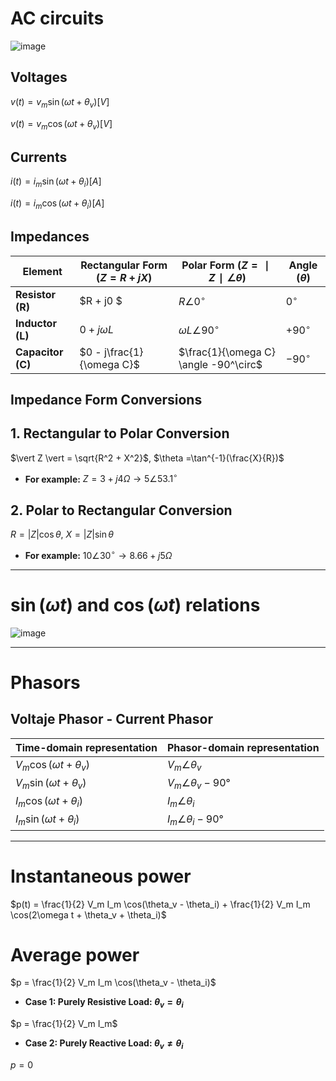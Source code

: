 # AC circuits

![image](https://github.com/user-attachments/assets/b7ab8ffd-ad6f-415a-9d9a-d30c1bc14095)

## Voltages

$v(t)= v_m\sin(\omega t + \theta_v) [V]$

$v(t)= v_m\cos(\omega t + \theta_v) [V]$

## Currents

$i(t)= i_m\sin(\omega t + \theta_i) [A]$

$i(t)= i_m\cos(\omega t + \theta_i) [A]$

## Impedances

| Element          | Rectangular Form $(Z=R+jX)$       | Polar Form $(Z=∣Z∣∠θ)$                       | Angle $(\theta)$ |
|------------------|------------------------------|----------------------------------------|------------------|
| **Resistor (R)** |   $R + j0 $                  | $R \angle 0^\circ$                     | $0^\circ$        |
| **Inductor (L)** |   $0 + j\omega L$            | $\omega L \angle 90^\circ$             | $+90^\circ$      |
| **Capacitor (C)**|   $0 - j\frac{1}{\omega C}$  | $\frac{1}{\omega C} \angle -90^\circ$  | $-90^\circ$      |

## Impedance Form Conversions

## 1. Rectangular to Polar Conversion

$\vert Z \vert = \sqrt{R^2 + X^2}$,  $\theta =\tan^{-1}(\frac{X}{R})$

- **For example:** $Z = 3 + j4\Omega \rightarrow 5\angle 53.1^\circ$

## 2. Polar to Rectangular Conversion

$R = \vert Z \vert \cos\theta$,  $X=\vert Z \vert \sin\theta$

- **For example:** $10\angle 30^\circ \rightarrow 8.66 + j5\Omega$

---

# $\sin(\omega t)$ and $\cos(\omega t)$ relations

![image](https://github.com/user-attachments/assets/0af2435e-3e37-4b7b-8454-d3944ed4a0a1)

--- 

# Phasors

##  Voltaje Phasor - Current Phasor

|**Time-domain representation**   | **Phasor-domain representation** |
|---------------------------------|----------------------------------|
| $V_m\cos(\omega t + \theta_v)$  | $V_m\angle \theta_v$             |
| $V_m\sin(\omega t + \theta_v)$  | $V_m\angle {\theta_v - 90°}$     |
| $I_m\cos(\omega t + \theta_i)$  | $I_m\angle \theta_i$             |
| $I_m\sin(\omega t + \theta_i)$  | $I_m\angle {\theta_i - 90°}$     |

---

# Instantaneous power

$p(t) = \frac{1}{2} V_m I_m \cos(\theta_v - \theta_i) + \frac{1}{2} V_m I_m \cos(2\omega t + \theta_v + \theta_i)$

# Average power

$p = \frac{1}{2} V_m I_m \cos(\theta_v - \theta_i)$

- **Case 1: Purely Resistive Load: $\theta_v = \theta_i$**

$p = \frac{1}{2}  V_m I_m$

- **Case 2: Purely Reactive Load: $\theta_v \not= \theta_i$**

$p= 0$
